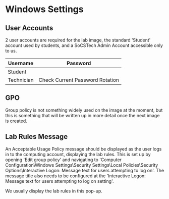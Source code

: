 # Windows Settings

## User Accounts

2 user accounts are required for the lab image, the standard 'Student' account used by students, and a SoCSTech Admin Account accessible only to us.

| Username   | Password                        |
|------------|---------------------------------|
| Student    |                        |
| Technician | Check Current Password Rotation |

## GPO

Group policy is not something widely used on the image at the moment, but this is something that will be written up in more detail once the next image is created.

## Lab Rules Message

An Acceptable Usage Policy message should be displayed as the user logs in to the computing account, displaying the lab 
rules. This is set up by opening 'Edit group policy' and navigating to 'Computer Configuration\Windows Settings\Security 
Settings\Local Policies\Security Options\Interactive Logon: Message text for users attempting to log on'. The message title
also needs to be configured at the 'Interactive Logon: Message text for users attempting to log on setting'.

We usually display the lab rules in this pop-up.